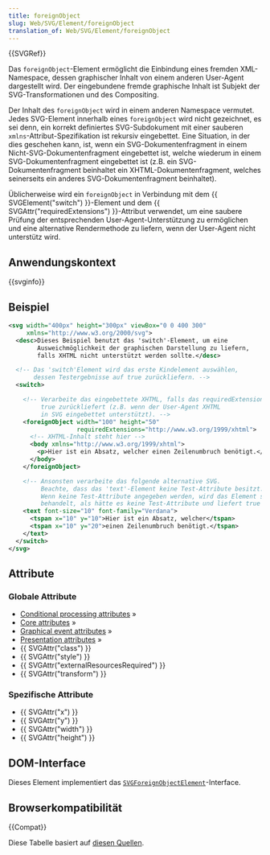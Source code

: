```yaml
---
title: foreignObject
slug: Web/SVG/Element/foreignObject
translation_of: Web/SVG/Element/foreignObject
---
```

{{SVGRef}}

Das `foreignObject`-Element ermöglicht die Einbindung eines fremden XML-Namespace, dessen graphischer Inhalt von einem anderen User-Agent dargestellt wird. Der eingebundene fremde graphische Inhalt ist Subjekt der SVG-Transformationen und des Compositing.

Der Inhalt des `foreignObject` wird in einem anderen Namespace vermutet. Jedes SVG-Element innerhalb eines `foreignObject` wird nicht gezeichnet, es sei denn, ein korrekt definiertes SVG-Subdokument mit einer sauberen `xmlns`-Attribut-Spezifikation ist rekursiv eingebettet. Eine Situation, in der dies geschehen kann, ist, wenn ein SVG-Dokumentenfragment in einem Nicht-SVG-Dokumentenfragment eingebettet ist, welche wiederum in einem SVG-Dokumentenfragment eingebettet ist (z.B. ein SVG-Dokumentenfragment beinhaltet ein XHTML-Dokumentenfragment, welches seinerseits ein anderes SVG-Dokumentenfragment beinhaltet).

Üblicherweise wird ein `foreignObject` in Verbindung mit dem {{ SVGElement("switch") }}-Element und dem {{ SVGAttr("requiredExtensions") }}-Attribut verwendet, um eine saubere Prüfung der entsprechenden User-Agent-Unterstützung zu ermöglichen und eine alternative Rendermethode zu liefern, wenn der User-Agent nicht unterstütz wird.

## Anwendungskontext

{{svginfo}}

## Beispiel

```xml
<svg width="400px" height="300px" viewBox="0 0 400 300"
     xmlns="http://www.w3.org/2000/svg">
  <desc>Dieses Beispiel benutzt das 'switch'-Element, um eine
        Ausweichmöglichkeit der graphischen Darstellung zu liefern,
        falls XHTML nicht unterstützt werden sollte.</desc>

  <!-- Das 'switch'Element wird das erste Kindelement auswählen,
       dessen Testergebnisse auf true zurückliefern. -->
  <switch>

    <!-- Verarbeite das eingebettete XHTML, falls das requiredExtensions-Attribut
         true zurückliefert (z.B. wenn der User-Agent XHTML
         in SVG eingebettet unterstützt). -->
    <foreignObject width="100" height="50"
                   requiredExtensions="http://www.w3.org/1999/xhtml">
      <!-- XHTML-Inhalt steht hier -->
      <body xmlns="http://www.w3.org/1999/xhtml">
        <p>Hier ist ein Absatz, welcher einen Zeilenumbruch benötigt.</p>
      </body>
    </foreignObject>

    <!-- Ansonsten verarbeite das folgende alternative SVG.
         Beachte, dass das 'text'-Element keine Test-Attribute besitzt.
         Wenn keine Test-Attribute angegeben werden, wird das Element so
         behandelt, als hätte es keine Test-Attribute und liefert true zurück. -->
    <text font-size="10" font-family="Verdana">
      <tspan x="10" y="10">Hier ist ein Absatz, welcher</tspan>
      <tspan x="10" y="20">einen Zeilenumbruch benötigt.</tspan>
    </text>
  </switch>
</svg>
```

## Attribute

### Globale Attribute

- [Conditional processing attributes](/de/docs/SVG/Attribute#ConditionalProccessing "en/SVG/Attribute#ConditionalProccessing") »
- [Core attributes](/de/docs/SVG/Attribute#Core "en/SVG/Attribute#Core") »
- [Graphical event attributes](/de/docs/SVG/Attribute#GraphicalEvent "en/SVG/Attribute#GraphicalEvent") »
- [Presentation attributes](/de/docs/SVG/Attribute#Presentation "en/SVG/Attribute#Presentation ") »
- {{ SVGAttr("class") }}
- {{ SVGAttr("style") }}
- {{ SVGAttr("externalResourcesRequired") }}
- {{ SVGAttr("transform") }}

### Spezifische Attribute

- {{ SVGAttr("x") }}
- {{ SVGAttr("y") }}
- {{ SVGAttr("width") }}
- {{ SVGAttr("height") }}

## DOM-Interface

Dieses Element implementiert das [`SVGForeignObjectElement`](/en-US/docs/DOM/SVGForeignObjectElement "en/DOM/SVGForeignObjectElement")-Interface.

## Browserkompatibilität

{{Compat}}

Diese Tabelle basiert auf [diesen Quellen](/de/docs/SVG/Compatibility_sources "en/SVG/Compatibility sources").
